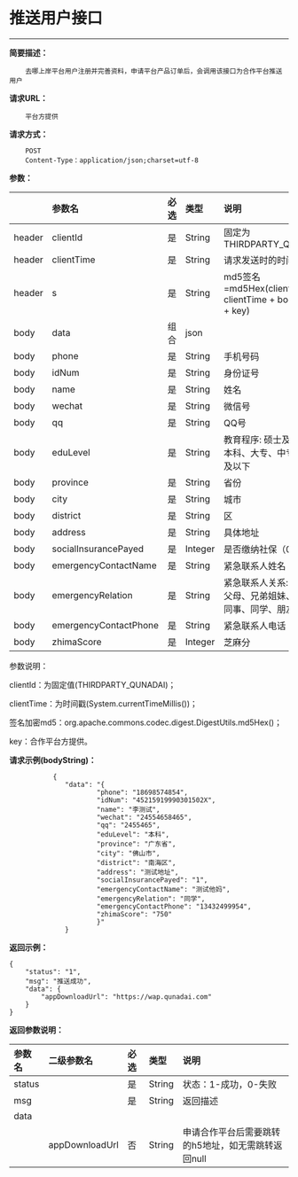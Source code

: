 # 推送用户接口

---

**简要描述：**

```
    去哪上岸平台用户注册并完善资料，申请平台产品订单后，会调用该接口为合作平台推送用户
```

**请求URL：**

```
    平台方提供
```

**请求方式：**

```
    POST
    Content-Type：application/json;charset=utf-8
```

**参数：**

|  | 参数名 | 必选 | 类型 | 说明 |
| :--- | :--- | :--- | :--- | :--- |
| header | clientId | 是 | String | 固定为THIRDPARTY\_QUNADAI |
| header | clientTime | 是 | String | 请求发送时的时间 |
| header | s | 是 | String | md5签名=md5Hex\(clientId + clientTime + bodyString + key\) |
| body | data | 组合 | json |  |
| body | phone | 是 | String | 手机号码 |
| body | idNum | 是 | String | 身份证号 |
| body | name | 是 | String | 姓名 |
| body | wechat | 是 | String | 微信号 |
| body | qq | 是 | String | QQ号 |
| body | eduLevel | 是 | String | 教育程序: 硕士及以上、本科、大专、中专/高中及以下 |
| body | province | 是 | String | 省份 |
| body | city | 是 | String | 城市 |
| body | district | 是 | String | 区 |
| body | address | 是 | String | 具体地址 |
| body | socialInsurancePayed | 是 | Integer | 是否缴纳社保（0否1是） |
| body | emergencyContactName | 是 | String | 紧急联系人姓名 |
| body | emergencyRelation | 是 | String | 紧急联系人关系: 配偶、 父母、兄弟姐妹、子女、同事、同学、朋友 |
| body | emergencyContactPhone | 是 | String | 紧急联系人电话 |
| body | zhimaScore | 是 | Integer | 芝麻分 |

参数说明：

clientId：为固定值\(THIRDPARTY\_QUNADAI\)；

clientTime：为时间戳\(System.currentTimeMillis\(\)\)；

签名加密md5：org.apache.commons.codec.digest.DigestUtils.md5Hex\(\)；

key：合作平台方提供。

**请求示例\(**bodyString**\)：**

```
           {
              "data": "{
                      "phone": "18698574854",
                      "idNum": "45215919990301502X",
                      "name": "李测试",
                      "wechat": "24554658465",
                      "qq": "2455465",
                      "eduLevel": "本科",
                      "province": "广东省",
                      "city": "佛山市",
                      "district": "南海区",
                      "address": "测试地址",
                      "socialInsurancePayed": "1",
                      "emergencyContactName": "测试他妈",
                      "emergencyRelation": "同学",
                      "emergencyContactPhone": "13432499954",                                          
                      "zhimaScore": "750"
                      }"
              }
```

**返回示例：**

```
{
	"status": "1",
	"msg": "推送成功",
	"data": {
		"appDownloadUrl": "https://wap.qunadai.com"
	}
}
```

**返回参数说明：**

| 参数名 | 二级参数名 | 必选 | 类型 | 说明 |
| :--- | :--- | :--- | :--- | :--- |
| status |  | 是 | String | 状态：1-成功，0-失败 |
| msg |  | 是 | String | 返回描述 |
| data |  |  |  |  |
|  | appDownloadUrl | 否 | String | 申请合作平台后需要跳转的h5地址，如无需跳转返回null |



